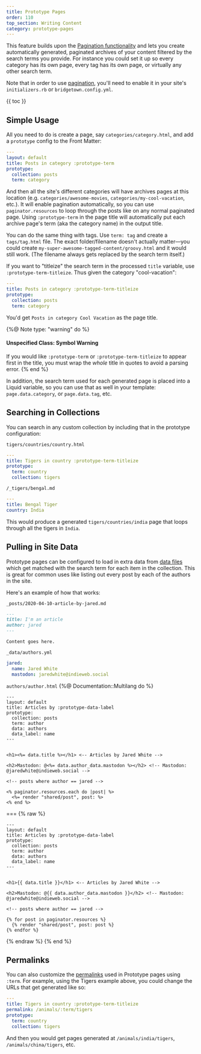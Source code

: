 ```yaml
---
title: Prototype Pages
order: 110
top_section: Writing Content
category: prototype-pages
---
```


This feature builds upon the [Pagination functionality](/docs/content/pagination/) and
lets you create automatically generated, paginated archives of your content filtered by
the search terms you provide. For instance you could set it up so every category has its
own page, every tag has its own page, or virtually any other search term.

Note that in order to use [pagination](/docs/content/pagination/), you'll need to enable it in your site's `initializers.rb` or `bridgetown.config.yml`.

{{ toc }}

## Simple Usage

All you need to do is create a page, say `categories/category.html`, and add a
`prototype` config to the Front Matter:

```yaml
---
layout: default
title: Posts in category :prototype-term
prototype:
  collection: posts
  term: category
```

And then all the site's different categories will have archives pages at this location
(e.g. `categories/awesome-movies`, `categories/my-cool-vacation`, etc.). It will enable
pagination automatically, so you can use `paginator.resources` to loop through the
posts like on any normal paginated page. Using `:prototype-term` in the page title will
automatically put each archive page's term (aka the category name) in the output title.

You can do the same thing with tags. Use `term: tag` and create a `tags/tag.html`
file. The exact folder/filename doesn't actually matter—you could create
`my-super-awesome-tagged-content/groovy.html` and it would still work. (The filename
always gets replaced by the search term itself.)

If you want to "titleize" the search term in the processed `title` variable, use
`:prototype-term-titleize`. Thus given the category "cool-vacation":

```yaml
---
title: Posts in category :prototype-term-titleize
prototype:
  collection: posts
  term: category
```

You'd get `Posts in category Cool Vacation` as the page title.

{%@ Note type: "warning" do %}
  #### Unspecified Class: Symbol Warning

  If you would like `:prototype-term` or `:prototype-term-titleize` to appear first in the title, you must wrap the _whole_ title in quotes to avoid a parsing error.
{% end %}

In addition, the search term used for each generated page is placed into a Liquid
variable, so you can use that as well in your template: `page.data.category`, or `page.data.tag`,
etc.

## Searching in Collections

You can search in any custom collection by including that in the prototype configuration:

`tigers/countries/country.html`
```yaml
---
title: Tigers in country :prototype-term-titleize
prototype:
  term: country
  collection: tigers
```

`/_tigers/bengal.md`
```yaml
---
title: Bengal Tiger
country: India
```

This would produce a generated `tigers/countries/india` page that loops through
all the tigers in `India`.


## Pulling in Site Data

Prototype pages can be configured to load in extra data from [data files](/docs/datafiles/) which get matched with the search term for each item in the collection. This is great for common uses like listing out every post by each of the authors in the site.

Here's an example of how that works:

`_posts/2020-04-10-article-by-jared.md`
```md
---
title: I'm an article
author: jared
---

Content goes here.
```

`_data/authors.yml`
```yaml
jared:
  name: Jared White
  mastodon: jaredwhite@indieweb.social
```

`authors/author.html`
{%@ Documentation::Multilang do %}
```erb
---
layout: default
title: Articles by :prototype-data-label
prototype:
  collection: posts
  term: author
  data: authors
  data_label: name
---


<h1><%= data.title %></h1> <-- Articles by Jared White -->

<h2>Mastodon: @<%= data.author_data.mastodon %></h2> <!-- Mastodon: @jaredwhite@indieweb.social -->

<!-- posts where author == jared -->

<% paginator.resources.each do |post| %>
  <%= render "shared/post", post: %>
<% end %>
```
===
{% raw %}
```liquid
---
layout: default
title: Articles by :prototype-data-label
prototype:
  collection: posts
  term: author
  data: authors
  data_label: name
---


<h1>{{ data.title }}</h1> <-- Articles by Jared White -->

<h2>Mastodon: @{{ data.author_data.mastodon }}</h2> <!-- Mastodon: @jaredwhite@indieweb.social -->

<!-- posts where author == jared -->

{% for post in paginator.resources %}
  {% render "shared/post", post: post %}
{% endfor %}
```
{% endraw %}
{% end %}

## Permalinks

You can also customize the [permalinks](/docs/content/permalinks) used in Prototype
pages using `:term`. For example, using the Tigers example above, you could change the
URLs that get generated like so:

```yaml
---
title: Tigers in country :prototype-term-titleize
permalink: /animals/:term/tigers
prototype:
  term: country
  collection: tigers
```

And then you would get pages generated at `/animals/india/tigers`, `/animals/china/tigers`, etc.
